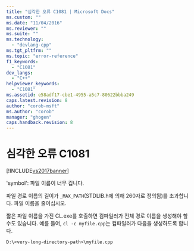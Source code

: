 ```yaml
---
title: "심각한 오류 C1081 | Microsoft Docs"
ms.custom: ""
ms.date: "11/04/2016"
ms.reviewer: ""
ms.suite: ""
ms.technology: 
  - "devlang-cpp"
ms.tgt_pltfrm: ""
ms.topic: "error-reference"
f1_keywords: 
  - "C1081"
dev_langs: 
  - "C++"
helpviewer_keywords: 
  - "C1081"
ms.assetid: e58adf17-cbe1-4955-a5c7-80622bbba249
caps.latest.revision: 8
author: "corob-msft"
ms.author: "corob"
manager: "ghogen"
caps.handback.revision: 8
---
```

# 심각한 오류 C1081
[!INCLUDE[vs2017banner](../../assembler/inline/includes/vs2017banner.md)]

'symbol': 파일 이름이 너무 깁니다.  
  
 파일 경로 이름의 길이가 `_MAX_PATH`\(STDLIB.h에 의해 260자로 정의됨\)를 초과합니다.  파일 이름을 줄이십시오.  
  
 짧은 파일 이름을 가진 CL.exe를 호출하면 컴파일러가 전체 경로 이름을 생성해야 할 수도 있습니다.  예를 들어, `cl -c myfile.cpp`는 컴파일러가 다음을 생성하도록 합니다.  
  
```  
D:\<very-long-directory-path>\myfile.cpp  
```